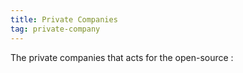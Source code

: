 ```yaml
---
title: Private Companies
tag: private-company
---
```


The private companies that acts for the open-source :